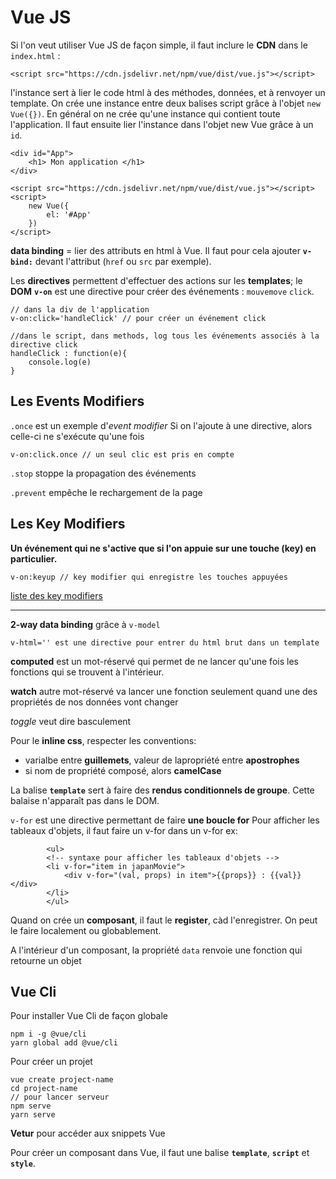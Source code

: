 Vue JS
======


Si l'on veut utiliser Vue JS de façon simple, il faut inclure le **CDN** dans le `index.html` :

    <script src="https://cdn.jsdelivr.net/npm/vue/dist/vue.js"></script>

l'instance sert à lier le code html à des méthodes, données, et à renvoyer un template. On crée une instance entre deux balises script grâce à l'objet `new Vue({})`. En général on ne crée qu'une instance qui contient toute l'application. Il faut ensuite lier l'instance dans l'objet new Vue grâce à un `id`.

    <div id="App">
        <h1> Mon application </h1>
    </div>

    <script src="https://cdn.jsdelivr.net/npm/vue/dist/vue.js"></script>
    <script>
        new Vue({
            el: '#App'
        })
    </script>


**data binding** = lier des attributs en html à Vue. Il faut pour cela ajouter **`v-bind:`** devant l'attribut (`href` ou `src` par exemple).

Les **directives** permettent d'effectuer des actions sur les **templates**; le **DOM**
**`v-on`** est une directive pour créer des événements : `mouvemove` `click`. 

    // dans la div de l'application
    v-on:click='handleClick' // pour créer un événement click

    //dans le script, dans methods, log tous les événements associés à la directive click
    handleClick : function(e){
        console.log(e)
    }

Les Events Modifiers
-------------------

`.once` est un exemple d'*event modifier* Si on l'ajoute à une directive, alors celle-ci ne s'exécute qu'une fois

    v-on:click.once // un seul clic est pris en compte

`.stop` stoppe la propagation des événements

`.prevent` empêche le rechargement de la page

Les Key Modifiers
-----------------

**Un événement qui ne s'active que si l'on appuie sur une touche (key) en particulier.** 

    v-on:keyup // key modifier qui enregistre les touches appuyées

[liste des key modifiers](https://fr.vuejs.org/v2/guide/events.html)

----------------------

**2-way data binding** grâce à `v-model`

    v-html='' est une directive pour entrer du html brut dans un template

**computed** est un mot-réservé qui permet de ne lancer qu'une fois les fonctions qui se trouvent à l'intérieur. 

**watch** autre mot-réservé va lancer une fonction seulement quand une des propriétés de nos données vont changer

*toggle* veut dire basculement

Pour le **inline css**, respecter les conventions:
- varialbe entre **guillemets**, valeur de lapropriété entre **apostrophes**
- si nom de propriété composé, alors **camelCase**

La balise **`template`** sert à faire des **rendus conditionnels de groupe**. Cette balaise n'apparaît pas dans le DOM.

`v-for` est une directive permettant de faire **une boucle for**
Pour afficher les tableaux d'objets, il faut faire un v-for dans un v-for ex:

    		<ul>
			<!-- syntaxe pour afficher les tableaux d'objets -->
			<li v-for="item in japanMovie">
				<div v-for="(val, props) in item">{{props}} : {{val}}</div>
			</li>
		    </ul>

Quand on crée un **composant**, il faut le **register**, càd l'enregistrer. On peut le faire localement ou globablement.

A l'intérieur d'un composant, la propriété `data` renvoie une fonction qui retourne un objet

Vue Cli
-------

Pour installer Vue Cli de façon globale

    npm i -g @vue/cli
    yarn global add @vue/cli

Pour créer un projet

    vue create project-name
    cd project-name
    // pour lancer serveur
    npm serve
    yarn serve

**Vetur** pour accéder aux snippets Vue


Pour créer un composant dans Vue, il faut une balise **`template`**, **`script`** et **`style`**.